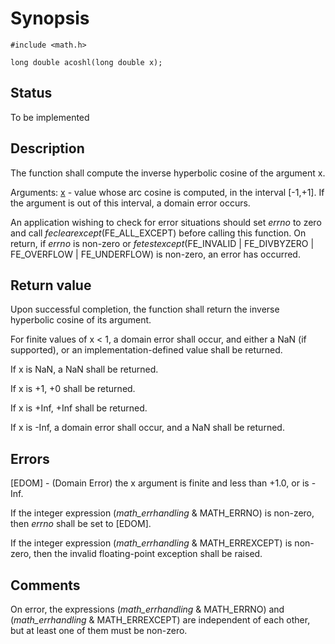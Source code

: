 # Synopsis

`#include <math.h>`

`long double acoshl(long double x);`

## Status

To be implemented

## Description

The function shall compute the inverse hyperbolic cosine of the argument x.

Arguments:
<u>x</u> - value whose arc cosine is computed, in the interval [-1,+1].
If the argument is out of this interval, a domain error occurs.

An application wishing to check for error situations should set <i>errno</i> to zero and call <i>feclearexcept</i>(FE_ALL_EXCEPT) before calling this function. On return, if <i>errno</i> is non-zero or <i>fetestexcept</i>(FE_INVALID | FE_DIVBYZERO | FE_OVERFLOW | FE_UNDERFLOW) is non-zero, an error has occurred.

## Return value

Upon successful completion, the function shall return the inverse hyperbolic cosine of its argument.

For finite values of x < 1, a domain error shall occur, and either a NaN (if supported), or an implementation-defined value shall be returned.

If x is NaN, a NaN shall be returned.

If x is +1, +0 shall be returned.

If x is +Inf, +Inf shall be returned.

If x is -Inf, a domain error shall occur, and a NaN shall be returned. 

## Errors

[EDOM] - (Domain Error) the x argument is finite and less than +1.0, or is -Inf.

If the integer expression (<i>math_errhandling</i> & MATH_ERRNO) is non-zero, then <i>errno</i> shall be set to [EDOM].

If the integer expression (<i>math_errhandling</i> & MATH_ERREXCEPT) is non-zero, then the invalid floating-point exception shall be raised.

## Comments

On error, the expressions (<i>math_errhandling</i> & MATH_ERRNO) and (<i>math_errhandling</i> & MATH_ERREXCEPT) are independent of each other, but at least one of them must be non-zero.

